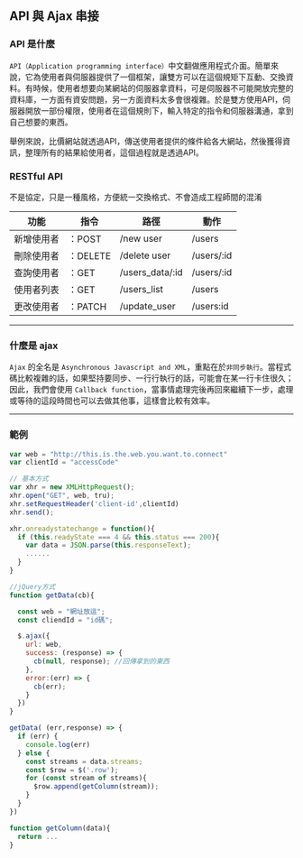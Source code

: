 ## API 與 Ajax 串接
### API 是什麼
`API（Application programming interface）`中文翻做應用程式介面。簡單來說，它為使用者與伺服器提供了一個框架，讓雙方可以在這個規矩下互動、交換資料。有時候，使用者想要向某網站的伺服器拿資料，可是伺服器不可能開放完整的資料庫，一方面有資安問題，另一方面資料太多會很複雜。於是雙方使用API，伺服器開放一部份權限，使用者在這個規則下，輸入特定的指令和伺服器溝通，拿到自己想要的東西。

舉例來說，比價網站就透過API，傳送使用者提供的條件給各大網站，然後獲得資訊，整理所有的結果給使用者，這個過程就是透過API。  

### RESTful API
不是協定，只是一種風格，方便統一交換格式、不會造成工程師間的混淆   

|    功能    |    指令    |       路徑        |      動作    |
| ---------- | --------- |-------------------|--------------|
| 新增使用者  |  ：POST   |  /new user        |  /users      |
| 刪除使用者  |  ：DELETE |  /delete user     |  /users/:id  |
| 查詢使用者  |  ：GET    |  /users_data/:id  |  /users/:id  |
| 使用者列表  |  ：GET    |  /users_list      |  /users      |
| 更改使用者  |  ：PATCH  |  /update_user     |  /users:id   |

---

### 什麼是 ajax
`Ajax` 的全名是 `Asynchronous Javascript and XML`，重點在於`非同步執行`。當程式碼比較複雜的話，如果堅持要同步、一行行執行的話，可能會在某一行卡住很久；因此，我們會使用 `Callback function`，當事情處理完後再回來繼續下一步，處理或等待的這段時間也可以去做其他事，這樣會比較有效率。

---

### 範例

```javascript
var web = "http://this.is.the.web.you.want.to.connect"
var clientId = "accessCode"

// 基本方式
var xhr = new XMLHttpRequest();
xhr.open("GET", web, tru);
xhr.setRequestHeader('client-id',clientId)
xhr.send();

xhr.onreadystatechange = function(){
  if (this.readyState === 4 && this.status === 200){
    var data = JSON.parse(this.responseText);
    ......
  }
}
```
```javascript
//jQuery方式
function getData(cb){

  const web = "網址放這";
  const cliendId = "id碼";

  $.ajax({
    url: web,
    success: (response) => {
      cb(null, response); //回傳拿到的東西
    },
    error:(err) => {
      cb(err);    
    }   
  })
}

getData( (err,response) => {
  if (err) {
    console.log(err)
  } else {
    const streams = data.streams;
    const $row = $('.row');
    for (const stream of streams){
      $row.append(getColumn(stream));
    }
  }
})

function getColumn(data){
  return ...
}

```
